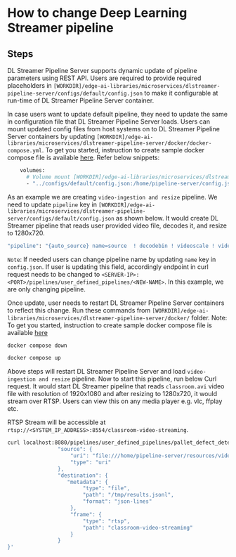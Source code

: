 # How to change Deep Learning Streamer pipeline

## Steps

DL Streamer Pipeline Server supports dynamic update of pipeline parameters using REST API. Users are required to provide required placeholders in `[WORKDIR]/edge-ai-libraries/microservices/dlstreamer-pipeline-server/configs/default/config.json` to make it configurable at run-time of DL Streamer Pipeline Server container. 

In case users want to update default pipeline, they need to update the same in configuration file that DL Streamer Pipeline Server loads. Users can mount updated config files from host systems on to DL Streamer Pipeline Server containers by updating `[WORKDIR]/edge-ai-libraries/microservices/dlstreamer-pipeline-server/docker/docker-compose.yml`. To get you started, instruction to create sample docker compose file is available [here](./get-started.md#pull-the-image-and-start-container). Refer below snippets:

```sh
    volumes:
      # Volume mount [WORKDIR]/edge-ai-libraries/microservices/dlstreamer-pipeline-server/configs/default/config.json to config file that DL Streamer Pipeline Server container loads."
      - "../configs/default/config.json:/home/pipeline-server/config.json"
```
As an example we are creating `video-ingestion and resize` pipeline. We need to update `pipeline` key in `[WORKDIR]/edge-ai-libraries/microservices/dlstreamer-pipeline-server/configs/default/config.json` as shown below.  It would create DL Streamer pipeline that reads user provided video file, decodes it, and resize to 1280x720.
```sh
"pipeline": "{auto_source} name=source  ! decodebin ! videoscale ! video/x-raw, width=1280,height=720 ! gvametapublish name=destination ! appsink name=appsink",
```
`Note`: If needed users can change pipeline name by updating `name` key in `config.json`. If user is updating this field, accordingly endpoint in curl request needs to be changed to `<SERVER-IP>:<PORT>/pipelines/user_defined_pipelines/<NEW-NAME>`. In this example, we are only changing pipeline.

Once update, user needs to restart DL Streamer Pipeline Server containers to reflect this change. Run these commands from `[WORKDIR]/edge-ai-libraries/microservices/dlstreamer-pipeline-server/docker/` folder.
Note: To get you started, instruction to create sample docker compose file is available [here](./get-started.md#pull-the-image-and-start-container)

```sh
docker compose down

docker compose up
```

Above steps will restart DL Streamer Pipeline Server and load `video-ingestion and resize` pipeline. Now to start this pipeline, run below Curl request. It would start DL Streamer pipeline that reads `classroom.avi` video file with resolution of 1920x1080 and after resizing to 1280x720, it would stream over RTSP. Users can view this on any media player e.g. vlc, ffplay etc.

RTSP Stream will be accessible at `rtsp://<SYSTEM_IP_ADDRESS>:8554/classroom-video-streaming`.

```sh
curl localhost:8080/pipelines/user_defined_pipelines/pallet_defect_detection -X POST -H 'Content-Type: application/json' -d '{
                "source": {
                    "uri": "file:///home/pipeline-server/resources/videos/classroom.avi",
                    "type": "uri"
                },
                "destination": {
                   "metadata": {
                        "type": "file",
                        "path": "/tmp/results.jsonl",
                        "format": "json-lines"
                    },
                    "frame": {
                        "type": "rtsp",
                        "path": "classroom-video-streaming"
                    }
                }
}'
```
